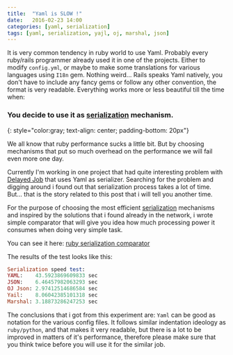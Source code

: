 ```yaml
---
title:  "Yaml is SLOW !"
date:   2016-02-23 14:00
categories: [yaml, serialization]
tags: [yaml, serialization, yajl, oj, marshal, json]
---
```


It is very common tendency in ruby world to use Yaml. Probably every ruby/rails programmer already used it in one of the projects. Either to modify `config.yml`, or maybe to make some translations for various languages using `I18n` gem.
Nothing weird... Rails speaks Yaml natively, you don't have to include any fancy gems or follow any other convention, the format is very readable. Everything works more or less beautiful till the time when:

### You decide to use it as [serialization](https://en.wikipedia.org/wiki/Serialization) mechanism. ###
{: style="color:gray; text-align: center; padding-bottom: 20px"}

We all know that ruby performance sucks a little bit. But by choosing mechanisms that put so much overhead on the performance we will fail even more one day.

Currently I'm working in one project that had quite interesting problem with [Delayed Job](https://github.com/collectiveidea/delayed_job) that uses Yaml as serializer.
Searching for the problem and digging around i found out that serialization process takes a lot of time.
But... that is the story related to this post that i will tell you another time.

For the purpose of choosing the most efficient [serialization](https://en.wikipedia.org/wiki/Serialization) mechanisms and inspired by the solutions that i found already in the network, i wrote simple comparator
that will give you idea how much processing power it consumes when doing very simple task.

You can see it here: [ruby serialization comparator](https://github.com/pawel-krysiak/ruby-serialization-comparator)

The results of the test looks like this:

``` ruby
Serialization speed test:
YAML:    43.5923869609833 sec
JSON:    6.46457982063293 sec
OJ Json: 2.97412514686584 sec
Yail:    8.06042385101318 sec
Marshal: 3.18873286247253 sec
```

The conclusions that i got from this experiment are: `Yaml` can be good as notation for the various config files. It follows similar indentation ideology as `ruby/python`, and that makes it very readable, but there is a lot to be improved in matters of it's performance,
therefore please make sure that you think twice before you will use it for the similar job.